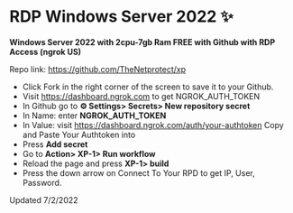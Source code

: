 # RDP Windows Server 2022 ✨

**Windows Server 2022 with 2cpu-7gb Ram FREE with Github with RDP Access (ngrok US)**

Repo link: https://github.com/TheNetprotect/xp


+ Click Fork in the right corner of the screen to save it to your Github.
+ Visit https://dashboard.ngrok.com to get NGROK_AUTH_TOKEN
+ In Github go to **⚙ Settings> Secrets> New repository secret**
+ In Name: enter **NGROK_AUTH_TOKEN**
+ In Value: visit https://dashboard.ngrok.com/auth/your-authtoken Copy and Paste Your Authtoken into
+ Press **Add secret**
+ Go to **Action> XP-1> Run workflow**
+ Reload the page and press **XP-1> build**
+ Press the down arrow on Connect To Your RPD to get IP, User, Password.


Updated 7/2/2022
